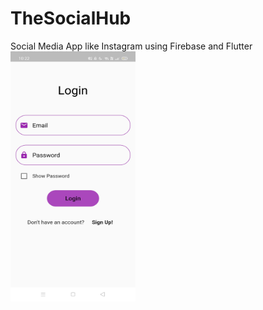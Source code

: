 # TheSocialHub

Social Media App like Instagram using Firebase and Flutter
<img src="https://raw.githubusercontent.com/SharmaAkshat007/TheSocialHub/master/Screenshots/Login.jpg" width="200" height="400" />

